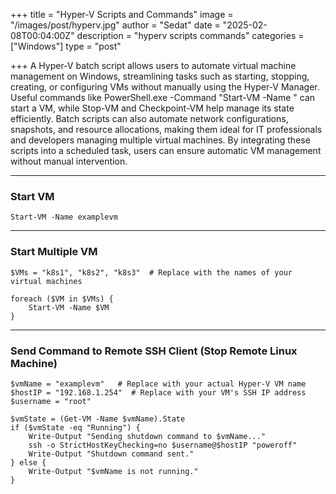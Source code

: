 +++
title = "Hyper-V Scripts and Commands"
image = "/images/post/hyperv.jpg"
author = "Sedat"
date = "2025-02-08T00:04:00Z"
description = "hyperv scripts commands"
categories = ["Windows"]
type = "post"

+++
A Hyper-V batch script allows users to automate virtual machine management on Windows, streamlining tasks such as starting, stopping, creating, or configuring VMs without manually using the Hyper-V Manager. Useful commands like PowerShell.exe -Command "Start-VM -Name <VMName>" can start a VM, while Stop-VM and Checkpoint-VM help manage its state efficiently. Batch scripts can also automate network configurations, snapshots, and resource allocations, making them ideal for IT professionals and developers managing multiple virtual machines. By integrating these scripts into a scheduled task, users can ensure automatic VM management without manual intervention.

***

### Start VM

```
Start-VM -Name examplevm
```
***

### Start Multiple VM

```
$VMs = "k8s1", "k8s2", "k8s3"  # Replace with the names of your virtual machines

foreach ($VM in $VMs) {
    Start-VM -Name $VM
}
```

***

### Send Command to Remote SSH Client (Stop Remote Linux Machine)

```
$vmName = "examplevm"   # Replace with your actual Hyper-V VM name
$hostIP = "192.168.1.254"  # Replace with your VM's SSH IP address
$username = "root"

$vmState = (Get-VM -Name $vmName).State
if ($vmState -eq "Running") {
    Write-Output "Sending shutdown command to $vmName..."
    ssh -o StrictHostKeyChecking=no $username@$hostIP "poweroff"
    Write-Output "Shutdown command sent."
} else {
    Write-Output "$vmName is not running."
}
```
